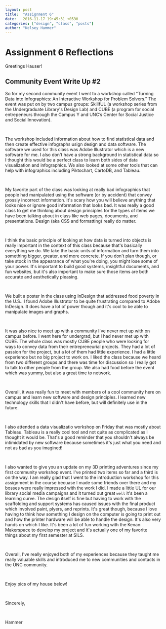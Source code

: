 ```yaml
---
layout: post
title:  "Assignment 6"
date:   2016-11-17 19:45:31 +0530
categories: ["design", "class", "posts"]
author: "Kelsey Hammer"
---
```

<h1> Assignment 6 Reflections </h1>

<p> Greetings Hauser!</p>

<h2> Community Event Write Up #2 </h2>

So for my second community event I went to a workshop called "Turning Data into Infographics: An Interactive Workshop for Problem Solvers." The event was put on
by two campus groups: SkillfUL (a workshop series from the Undergraduate Library's Design Lab) and CUBE (a program for social entrepeneurs through the Campus Y and UNC’s Center for 
Social Justice and Social Innovation). 

<br>

The workshop included information about how to find statistical data and then create effective infographs usign design and data software. The software we used for this class was 
Adobe Illustrator which is a new software for me. I also don't have a strong background in statistical data so I thought this would be a perfect class to learn both sides of data
visualization and infographics. We also looked at some other tools that can help with infographics including Piktochart, CartoDB, and Tableau. 

<br>

My favorite part of the class was looking at really bad infographics that people had manipulated using the software (or by accident) that convey grossly incorrect information. It's 
scary how you will believe anything that looks nice or ignore good information that looks bad. It was really a good class to get me thinking about design principles for
the types of items we have been talking about in class like web pages, documents, and presentations. Design (aka CSS and formatting) really do matter. 

<br>

I think the basic principle of looking at how data is turned into objects is really important in the context of this class because that's basically everything we do. We take the basic units
of information and turn them into something bigger, greater, and more concrete. If you don't plan though, or take stock in the appearance of what you're doing, you might lose some of your
power. It's important to build good systems, insightful documents, and fun websites, but it's also important to make sure those items are both accurate and aesthetically pleasing. 

<br>

We built a poster in the class using InDesign that addressed food poverty in the U.S.. I found Adobe Illustrator to be quite frustrating compared to Adobe InDesign. It does have a lot of 
power though and it's cool to be able to manipulate images and graphs. 

<br>

It was also nice to meet up with a community I've never met up with on campus before. I went here for undergrad, but I had never met up with CUBE. The whole class was mostly CUBE people
who were looking for ways to convey data from their entrepreneurial projects. They had a lot of passion for the project, but a lot of them had little experience. I had a little 
experience but no big project to work on. I liked the class because we heard from two different groups and there was time for discussion so I really got to talk to other people from the 
group. We also had food before the event which was yummy, but also a great time to network. 

<br>

Overall, it was really fun to meet with members of a cool community here on campus and learn new software and design principles. I learned new technology skills that I didn't have before,
but will definitely use in the future. 

<br>

I also attended a data visualizatio workshop on Friday that was mostly about Tableau. Tableau is a really cool tool and not quite as complicated as I thought it would be. That's a good
reminder that you shouldn't always be intimidated by new software because sometimes it's just what you need and not as bad as you imagined! 

<br>

I also wanted to give you an update on my 3D printing adventures since my first community workshop event. I've printed two items so far and a third is on the way. I am really glad that 
I went to the introduction workshop for this assignment in the course becuase I made some friends over there and my bosses were really impressed with the work I did. I made a little
UL for our library social media campaigns and it turned out great `well` it's been a learning curve. The design itself is fine but having to work with the scaffolding and support systems
has caused issues with the final product which involved paint, plyers, and reprints. It's great though, because I love having to think how something I design on the computer is going 
to print out and how the printer hardware will be able to handle the design. It's also very hands on which I like. It's been a lot of fun working with the Kenan Makerspace to develop
my project and it's actually one of my favorite things about my first semester at SILS. 

<br>

Overall, I've really enjoyed both of my experiences because they taught me really valuable skills and introduced me to new communities
and contacts in the UNC community. 

<br>

Enjoy pics of my house below! 

<br>

Sincerely, 

<br>

Hammer


